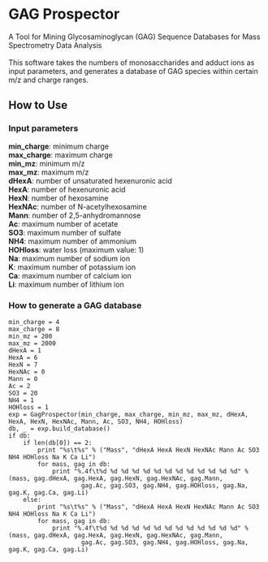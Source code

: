 # GAG Prospector
A Tool for Mining Glycosaminoglycan (GAG) Sequence Databases for Mass Spectrometry Data Analysis</br>
</br>
This software takes the numbers of monosaccharides and adduct ions as input parameters, and generates a database of GAG species within certain m/z and charge ranges.

## How to Use 
### Input parameters
<b>min_charge</b>: minimum charge</br>
<b>max_charge</b>: maximum charge</br>
<b>min_mz</b>: minimum m/z</br>
<b>max_mz</b>: maximum m/z</br>
<b>dHexA</b>: number of unsaturated hexenuronic acid</br>
<b>HexA</b>: number of hexenuronic acid</br>
<b>HexN</b>: number of hexosamine</br>
<b>HexNAc</b>: number of N-acetylhexosamine</br>
<b>Mann</b>: number of 2,5-anhydromannose</br>
<b>Ac</b>: maximum number of acetate</br>
<b>SO3</b>: maximum number of sulfate</br>
<b>NH4</b>: maximum number of ammonium</br>
<b>HOHloss</b>: water loss (maximum value: 1)</br>
<b>Na</b>: maximum number of sodium ion</br>
<b>K</b>: maximum number of potassium ion</br>
<b>Ca</b>: maximum number of calcium ion</br>
<b>Li</b>: maximum number of lithium ion</br>

### How to generate a GAG database
    min_charge = 4
    max_charge = 8
    min_mz = 200
    max_mz = 2000
    dHexA = 1
    HexA = 6
    HexN = 7
    HexNAc = 0
    Mann = 0
    Ac = 2
    SO3 = 20
    NH4 = 1
    HOHloss = 1
    exp = GagProspector(min_charge, max_charge, min_mz, max_mz, dHexA, HexA, HexN, HexNAc, Mann, Ac, SO3, NH4, HOHloss)
    db, _ = exp.build_database()
    if db:
        if len(db[0]) == 2:
            print "%s\t%s" % ("Mass", "dHexA HexA HexN HexNAc Mann Ac SO3 NH4 HOHloss Na K Ca Li")
            for mass, gag in db:
                print "%.4f\t%d %d %d %d %d %d %d %d %d %d %d %d %d" % (mass, gag.dHexA, gag.HexA, gag.HexN, gag.HexNAc, gag.Mann, 
                        gag.Ac, gag.SO3, gag.NH4, gag.HOHloss, gag.Na, gag.K, gag.Ca, gag.Li)
        else:
            print "%s\t%s" % ("Mass", "dHexA HexA HexN HexNAc Mann Ac SO3 NH4 HOHloss Na K Ca Li")
            for mass, gag in db:
                print "%.4f\t%d %d %d %d %d %d %d %d %d %d %d %d %d" % (mass, gag.dHexA, gag.HexA, gag.HexN, gag.HexNAc, gag.Mann, 
                        gag.Ac, gag.SO3, gag.NH4, gag.HOHloss, gag.Na, gag.K, gag.Ca, gag.Li)
    
